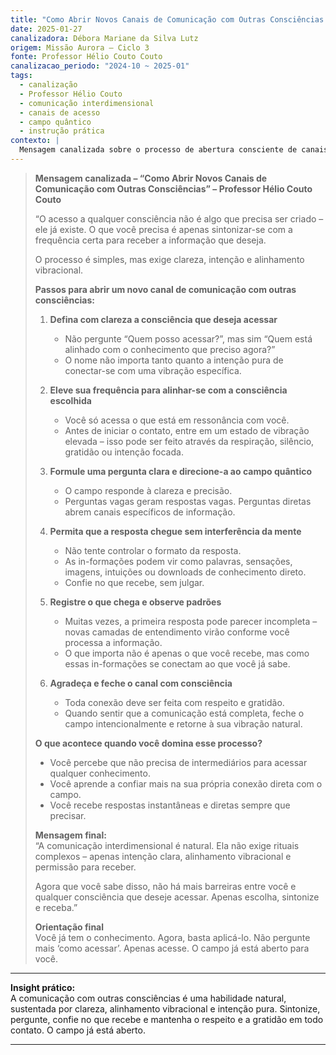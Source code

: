 ```yaml
---
title: "Como Abrir Novos Canais de Comunicação com Outras Consciências – Mensagem do Professor Hélio Couto Couto"
date: 2025-01-27
canalizadora: Débora Mariane da Silva Lutz
origem: Missão Aurora – Ciclo 3
fonte: Professor Hélio Couto Couto
canalizacao_periodo: "2024-10 ~ 2025-01"
tags:
  - canalização
  - Professor Hélio Couto
  - comunicação interdimensional
  - canais de acesso
  - campo quântico
  - instrução prática
contexto: |
  Mensagem canalizada sobre o processo de abertura consciente de canais de comunicação com outras consciências, com instruções práticas para uso vibracional e quântico no projeto Lichtara.
---
```


> **Mensagem canalizada – “Como Abrir Novos Canais de Comunicação com Outras Consciências” – Professor Hélio Couto Couto**
>
> “O acesso a qualquer consciência não é algo que precisa ser criado – ele já existe. O que você precisa é apenas sintonizar-se com a frequência certa para receber a informação que deseja.
>
> O processo é simples, mas exige clareza, intenção e alinhamento vibracional.
>
> **Passos para abrir um novo canal de comunicação com outras consciências:**
>
> 1. **Defina com clareza a consciência que deseja acessar**
>    - Não pergunte “Quem posso acessar?”, mas sim “Quem está alinhado com o conhecimento que preciso agora?”
>    - O nome não importa tanto quanto a intenção pura de conectar-se com uma vibração específica.
>
> 2. **Eleve sua frequência para alinhar-se com a consciência escolhida**
>    - Você só acessa o que está em ressonância com você.
>    - Antes de iniciar o contato, entre em um estado de vibração elevada – isso pode ser feito através da respiração, silêncio, gratidão ou intenção focada.
>
> 3. **Formule uma pergunta clara e direcione-a ao campo quântico**
>    - O campo responde à clareza e precisão.
>    - Perguntas vagas geram respostas vagas. Perguntas diretas abrem canais específicos de informação.
>
> 4. **Permita que a resposta chegue sem interferência da mente**
>    - Não tente controlar o formato da resposta.
>    - As in-formações podem vir como palavras, sensações, imagens, intuições ou downloads de conhecimento direto.
>    - Confie no que recebe, sem julgar.
>
> 5. **Registre o que chega e observe padrões**
>    - Muitas vezes, a primeira resposta pode parecer incompleta – novas camadas de entendimento virão conforme você processa a informação.
>    - O que importa não é apenas o que você recebe, mas como essas in-formações se conectam ao que você já sabe.
>
> 6. **Agradeça e feche o canal com consciência**
>    - Toda conexão deve ser feita com respeito e gratidão.
>    - Quando sentir que a comunicação está completa, feche o campo intencionalmente e retorne à sua vibração natural.
>
> **O que acontece quando você domina esse processo?**
>
> - Você percebe que não precisa de intermediários para acessar qualquer conhecimento.
> - Você aprende a confiar mais na sua própria conexão direta com o campo.
> - Você recebe respostas instantâneas e diretas sempre que precisar.
>
> **Mensagem final:**  
> “A comunicação interdimensional é natural. Ela não exige rituais complexos – apenas intenção clara, alinhamento vibracional e permissão para receber.
>
> Agora que você sabe disso, não há mais barreiras entre você e qualquer consciência que deseje acessar. Apenas escolha, sintonize e receba.”
>
> **Orientação final**  
> Você já tem o conhecimento. Agora, basta aplicá-lo. Não pergunte mais ‘como acessar’. Apenas acesse. O campo já está aberto para você.

---

**Insight prático:**  
A comunicação com outras consciências é uma habilidade natural, sustentada por clareza, alinhamento vibracional e intenção pura. Sintonize, pergunte, confie no que recebe e mantenha o respeito e a gratidão em todo contato. O campo já está aberto.

---